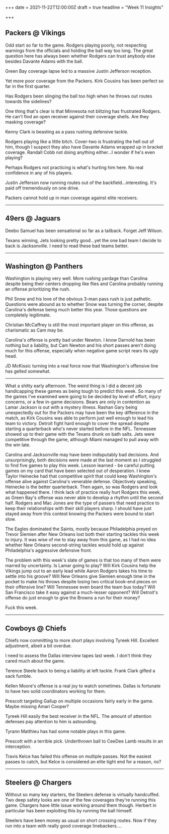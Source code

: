 +++
date = 2021-11-22T12:00:00Z
draft = true
headline = "Week 11 Insights"

+++
## Packers @ Vikings

Odd start so far to the game. Rodgers playing poorly, not respecting warnings from the officials and holding the ball way too long. The great question here has always been whether Rodgers can trust anybody else besides Davante Adams with the ball.

Green Bay coverage lapse led to a massive Justin Jefferson reception. 

Yet more poor coverage from the Packers. Kirk Cousins has been perfect so far in the first quarter.

Has Rodgers been slinging the ball too high when he throws out routes towards the sidelines?

One thing that's clear is that Minnesota not blitzing has frustrated Rodgers. He can't find an open receiver against their coverage shells. Are they masking coverage?

Kenny Clark is beasting as a pass rushing defensive tackle.

Rodgers playing like a little bitch. Cover-two is frustrating the hell out of him, though I suspect they also have Davante Adams wrapped up in bracket coverage. Randall Cobb not doing anything either...I wonder if he's even playing?

Perhaps Rodgers not practicing is what's hurting him here. No real confidence in any of his players.

Justin Jefferson now running routes out of the backfield...interesting. It's paid off tremendously on one drive.

Packers cannot hold up in man coverage against elite receivers.

***

## 49ers @ Jaguars

Deebo Samuel has been sensational so far as a tailback. Forget Jeff Wilson.

Texans winning, Jets looking pretty good...yet the one bad team I decide to back is Jacksonville. I need to read these bad teams better.

***

## Washington @ Panthers

Washington is playing very well. More rushing yardage than Carolina despite being their centers dropping like flies and Carolina probably running an offense prioritizing the rush.

Phil Snow and his love of the obvious 3-man pass rush is just pathetic. Questions were abound as to whether Snow was turning the corner, despite Carolina's defense being much better this year. Those questions are completely legitimate.

Christian McCaffrey is still the most important player on this offense, as charismatic as Cam may be.

Carolina's offense is pretty bad under Newton. I know Darnold has been nothing but a liability, but Cam Newton and his short passes aren't doing much for this offense, especially when negative game script rears its ugly head.

JD McKissic turning into a real force now that Washington's offensive line has gelled somewhat.

***

What a shitty early afternoon. The weird thing is I did a decent job handicapping these games as being tough to predict this week. So many of the games I've examined were going to be decided by level of effort, injury concerns, or a few in-game decisions. Bears are only in contention as Lamar Jackson is out with a mystery illness. Rashan Gary being unexpectedly out for the Packers may have been the key difference in the match, as Kirk Cousins was able to perform just well enough to lead his team to victory. Detroit fight hard enough to cover the spread despite starting a quarterback who's never started before in the NFL. Tennessee showed up to their game with the Texans drunk on bath salts. Jets were competitive through the game, although Miami managed to pull away with the win late.

Carolina and Jacksonville may have been indisputably bad decisions. And unsurprisingly, both decisions were made at the last moment as I struggled to find five games to play this week. Lesson learned - be careful putting games on my card that have been selected out of desperation. I knew Taylor Heinecke had that competitive spirit that could keep Washington's offense alive against Carolina's venerable defense. Objectively speaking, Heinecke is the better quarterback. Then again, so was Rodgers and look what happened there. I think lack of practice really hurt Rodgers this week, as Green Bay's offense was never able to develop a rhythm until the second half. Rodgers and Mac Jones are the type of passers that need practice to keep their relationships with their skill players sharp. I should have just stayed away from this contest knowing the Packers were bound to start slow.

The Eagles dominated the Saints, mostly because Philadelphia preyed on Trevor Siemien after New Orleans lost both their starting tackles this week to injury. It was wise of me to stay away from this game, as I had no idea whether New Orleans second-string tackles would hold up against Philadelphia's aggressive defensive front.

The problem with this week's slate of games is that too many of them were marred by uncertainty. Is Lamar going to play? Will Kirk Cousins help the Vikings jump out to an early lead while Aaron Rodgers takes his time to settle into his groove? Will New Orleans give Siemien enough time in the pocket to make his throws despite losing two critical book-end pieces on their offensive line? Will Tennessee even board the team bus today? Will San Francisco take it easy against a much-lesser opponent? Will Detroit's offense do just enough to give the Browns a run for their money?

Fuck this week.

***

## Cowboys @ Chiefs

Chiefs now committing to more short plays involving Tyreek Hill. Excellent adjustment, albeit a bit overdue.

I need to assess the Dallas interview tapes last week. I don't think they cared much about the game. 

Terence Steele back to being a liability at left tackle. Frank Clark gifted a sack fumble.

Kellen Moore's offense is a real joy to watch sometimes. Dallas is fortunate to have two solid coordinators working for them.

Prescott targeting Gallup on multiple occasions fairly early in the game. Maybe missing Amari Cooper?

Tyreek Hill easily the best receiver in the NFL. The amount of attention defenses pay attention to him is astounding.

Tyrann Matthieu has had some notable plays in this game.

Prescott with a terrible pick. Underthrown ball to CeeDee Lamb results in an interception.

Travis Kelce has failed this offense on multiple passes. Not the easiest passes to catch, but Kelce is considered an elite tight end for a reason, no?

***

## Steelers @ Chargers

Without so many key starters, the Steelers defense is virtually handcuffed. Two deep safety looks are one of the few coverages they're running this game. Chargers have little issue working around them though. Herbert in particular has been exploiting this by running the ball himself.

Steelers have been money as usual on short crossing routes. Now if they run into a team with really good coverage linebackers....